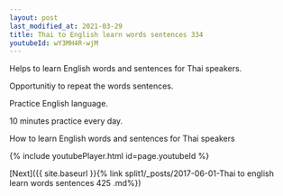 ```yaml
---
layout: post
last_modified_at: 2021-03-29
title: Thai to English learn words sentences 334 
youtubeId: wY3MH4R-wjM
---
```

 
 
Helps to learn English words and sentences for Thai speakers.

Opportunitiy to repeat the words sentences. 

Practice English language. 
 
10 minutes practice every day. 
 
How to learn English words and sentences for Thai speakers 
 
{% include youtubePlayer.html id=page.youtubeId %}
 
 
[Next]({{ site.baseurl }}{% link  split1/_posts/2017-06-01-Thai to english learn words sentences 425 .md%})
 
